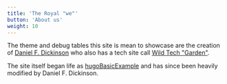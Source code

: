 ```yaml
---
title: 'The Royal "we"'
button: 'About us'
weight: 10
---
```


The theme and debug tables this site is mean to showcase are the creation of [Daniel F. Dickinson](https://www.danielfdickinson.ca) who also has a tech site call [Wild Tech "Garden"](https://www.wildtechgarden.ca).

The site itself began life as [hugoBasicExample](https://github.com/gohugoio/hugoBasicExample) and has since been heavily modified by Daniel F. Dickinson.